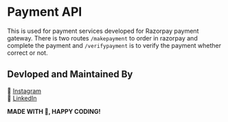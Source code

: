 # Payment API
This is used for payment services developed for Razorpay payment gateway. There is two routes ```/makepayment``` to order in razorpay and complete the payment and ```/verifypayment```
is to verify the payment whether correct or not.


## Devloped and Maintained By

📸 [Instagram](https://www.instagram.com/lucifer_the_king/?hl=en) <br />
🧳 [LinkedIn](https://www.linkedin.com/in/nihal-ahamed-m-s-7b6808190/)
<br>

**MADE WITH 💖, HAPPY CODING!**
